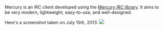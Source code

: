 Mercury is an IRC client developed using the [Mercury IRC library](http://github.com/zmansiv/mercury-lib-java). It aims to be very modern, lightweight, easy-to-use, and well-designed.

Here's a screenshot taken on July 15th, 2013:
![](https://dl.dropbox.com/u/17935845/ShareX/2013-07-15_04-50-43.png)
